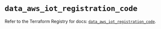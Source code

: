 # `data_aws_iot_registration_code`

Refer to the Terraform Registry for docs: [`data_aws_iot_registration_code`](https://registry.terraform.io/providers/hashicorp/aws/6.6.0/docs/data-sources/iot_registration_code).
